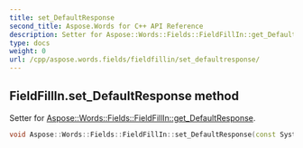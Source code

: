 ```yaml
---
title: set_DefaultResponse
second_title: Aspose.Words for C++ API Reference
description: Setter for Aspose::Words::Fields::FieldFillIn::get_DefaultResponse. 
type: docs
weight: 0
url: /cpp/aspose.words.fields/fieldfillin/set_defaultresponse/
---
```

## FieldFillIn.set_DefaultResponse method


Setter for [Aspose::Words::Fields::FieldFillIn::get_DefaultResponse](../get_defaultresponse/).

```cpp
void Aspose::Words::Fields::FieldFillIn::set_DefaultResponse(const System::String &value)
```

